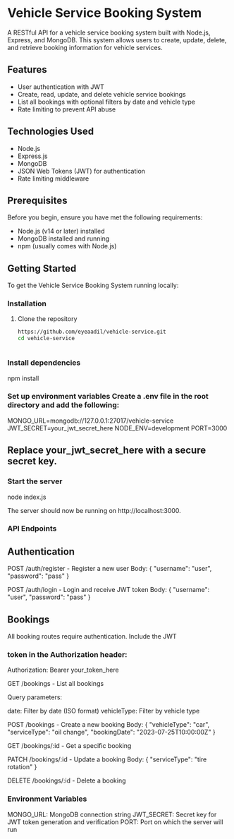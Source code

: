 # Vehicle Service Booking System

A RESTful API for a vehicle service booking system built with Node.js, Express, and MongoDB. This system allows users to create, update, delete, and retrieve booking information for vehicle services.

## Features

- User authentication with JWT
- Create, read, update, and delete vehicle service bookings
- List all bookings with optional filters by date and vehicle type
- Rate limiting to prevent API abuse

## Technologies Used

- Node.js
- Express.js
- MongoDB
- JSON Web Tokens (JWT) for authentication
- Rate limiting middleware

## Prerequisites

Before you begin, ensure you have met the following requirements:

- Node.js (v14 or later) installed
- MongoDB installed and running
- npm (usually comes with Node.js)

## Getting Started

To get the Vehicle Service Booking System running locally:

### Installation

1. Clone the repository
   ```bash
   https://github.com/eyeaadil/vehicle-service.git
   cd vehicle-service



### Install dependencies
npm install

### Set up environment variables Create a .env file in the root directory and add the following:
MONGO_URL=mongodb://127.0.0.1:27017/vehicle-service
JWT_SECRET=your_jwt_secret_here
NODE_ENV=development
PORT=3000
## Replace your_jwt_secret_here with a secure secret key.


### Start the server
node index.js

The server should now be running on http://localhost:3000.

### API Endpoints
 ## Authentication
 POST /auth/register - Register a new user
    Body: { "username": "user", "password": "pass" }

 POST /auth/login - Login and receive JWT token
    Body: { "username": "user", "password": "pass" }

 ## Bookings
 All booking routes require authentication. Include the JWT
 
### token in the Authorization header:
Authorization: Bearer your_token_here

GET /bookings - List all bookings

Query parameters:

date: Filter by date (ISO format)
vehicleType: Filter by vehicle type




POST /bookings - Create a new booking
Body: { "vehicleType": "car", "serviceType": "oil change", "bookingDate": "2023-07-25T10:00:00Z" }


GET /bookings/:id - Get a specific booking

PATCH /bookings/:id - Update a booking
Body: { "serviceType": "tire rotation" }


DELETE /bookings/:id - Delete a booking


### Environment Variables

MONGO_URL: MongoDB connection string
JWT_SECRET: Secret key for JWT token generation and verification
PORT: Port on which the server will run